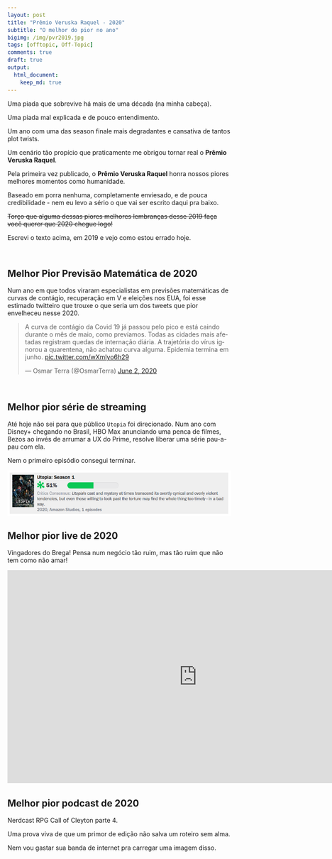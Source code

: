 ```yaml
---
layout: post
title: "Prêmio Veruska Raquel - 2020"
subtitle: "O melhor do pior no ano"
bigimg: /img/pvr2019.jpg
tags: [offtopic, Off-Topic]
comments: true
draft: true
output:
  html_document:
    keep_md: true
---
```


Uma piada que sobrevive há mais de uma década (na minha cabeça).

Uma piada mal explicada e de pouco entendimento.

Um ano com uma das season finale mais degradantes e cansativa de tantos plot twists.

Um cenário tão propício que praticamente me obrigou tornar real o **Prêmio Veruska Raquel**.

Pela primeira vez publicado, o **Prêmio Veruska Raquel** honra nossos piores melhores momentos como humanidade.

Baseado em porra nenhuma, completamente enviesado, e de pouca credibilidade - nem eu levo a sério o que vai ser escrito daqui pra baixo.

<s>Torço que alguma dessas piores melhores lembranças desse 2019 faça você querer que 2020 chegue logo!</s>

Escrevi o texto acima, em 2019 e vejo como estou errado hoje.

</br>

## Melhor Pior Previsão Matemática de 2020

Num ano em que todos viraram especialistas em previsões matemáticas de curvas de contágio, recuperação em V e eleições nos EUA, foi esse estimado twitteiro que trouxe o que seria um dos tweets que pior envelheceu nesse 2020.

<blockquote class="twitter-tweet"><p lang="pt" dir="ltr">A curva de contágio da Covid 19 já passou pelo pico e está caindo durante o mês de maio, como prevíamos. Todas as cidades mais afetadas registram quedas de internação diária. A trajetória do vírus ignorou a quarentena, não achatou curva alguma. Epidemia termina em junho. <a href="https://t.co/wXmlyo6h29">pic.twitter.com/wXmlyo6h29</a></p>&mdash; Osmar Terra (@OsmarTerra) <a href="https://twitter.com/OsmarTerra/status/1267795343460220929?ref_src=twsrc%5Etfw">June 2, 2020</a></blockquote> <script async src="https://platform.twitter.com/widgets.js" charset="utf-8"></script>

</br>

## Melhor pior série de streaming

Até hoje não sei para que público `Utopia` foi direcionado. Num ano com Disney+ chegando no Brasil, HBO Max anunciando uma penca de filmes, Bezos ao invés de arrumar a UX do Prime, resolve liberar uma série pau-a-pau com ela.

Nem o primeiro episódio consegui terminar.

<img src="img/utopia.png">

<br>

## Melhor pior live de 2020

Vingadores do Brega! Pensa num negócio tão ruim, mas tão ruim que não tem como não amar!

<iframe width="853" height="480" src="https://www.youtube.com/embed/jHXG6nPwwiw" frameborder="0" allow="accelerometer; autoplay; clipboard-write; encrypted-media; gyroscope; picture-in-picture" allowfullscreen></iframe>

<br>

## Melhor pior podcast de 2020

Nerdcast RPG Call of Cleyton parte 4.

Uma prova viva de que um primor de edição não salva um roteiro sem alma.

Nem vou gastar sua banda de internet pra carregar uma imagem disso.

